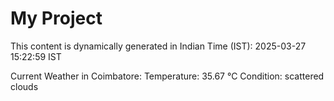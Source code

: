 # My Project

This content is dynamically generated in Indian Time (IST): 2025-03-27 15:22:59 IST


Current Weather in Coimbatore:
Temperature: 35.67 °C
Condition: scattered clouds
